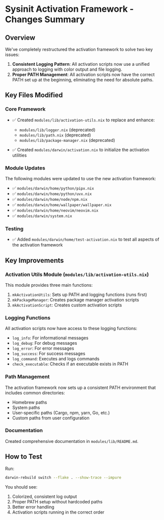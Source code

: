 # Sysinit Activation Framework - Changes Summary

## Overview

We've completely restructured the activation framework to solve two key issues:

1. **Consistent Logging Pattern**: All activation scripts now use a unified approach to logging with color output and file logging.
2. **Proper PATH Management**: All activation scripts now have the correct PATH set up at the beginning, eliminating the need for absolute paths.

## Key Files Modified

### Core Framework

- ✅ Created `modules/lib/activation-utils.nix` to replace and enhance:
  - `modules/lib/logger.nix` (deprecated)
  - `modules/lib/path.nix` (deprecated)
  - `modules/lib/package-manager.nix` (deprecated)

- ✅ Created `modules/darwin/activation.nix` to initialize the activation utilities

### Module Updates

The following modules were updated to use the new activation framework:

- ✅ `modules/darwin/home/python/pipx.nix`
- ✅ `modules/darwin/home/python/uvx.nix`
- ✅ `modules/darwin/home/node/npm.nix`
- ✅ `modules/darwin/home/wallpaper/wallpaper.nix`
- ✅ `modules/darwin/home/neovim/neovim.nix`
- ✅ `modules/darwin/system.nix`

### Testing

- ✅ Added `modules/darwin/home/test-activation.nix` to test all aspects of the activation framework

## Key Improvements

### Activation Utils Module (`modules/lib/activation-utils.nix`)

This module provides three main functions:

1. `mkActivationUtils`: Sets up PATH and logging functions (runs first)
2. `mkPackageManager`: Creates package manager activation scripts
3. `mkActivationScript`: Creates custom activation scripts

### Logging Functions

All activation scripts now have access to these logging functions:

- `log_info`: For informational messages
- `log_debug`: For debug messages
- `log_error`: For error messages
- `log_success`: For success messages
- `log_command`: Executes and logs commands
- `check_executable`: Checks if an executable exists in PATH

### Path Management

The activation framework now sets up a consistent PATH environment that includes common directories:

- Homebrew paths
- System paths
- User-specific paths (Cargo, npm, yarn, Go, etc.)
- Custom paths from user configuration

### Documentation

Created comprehensive documentation in `modules/lib/README.md`.

## How to Test

Run:

```bash
darwin-rebuild switch --flake . --show-trace --impure
```

You should see:

1. Colorized, consistent log output
2. Proper PATH setup without hardcoded paths
3. Better error handling
4. Activation scripts running in the correct order
